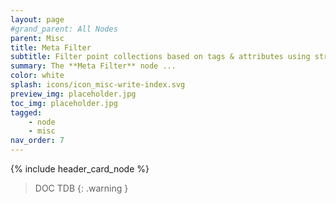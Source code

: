 ```yaml
---
layout: page
#grand_parent: All Nodes
parent: Misc
title: Meta Filter
subtitle: Filter point collections based on tags & attributes using string queries
summary: The **Meta Filter** node ...
color: white
splash: icons/icon_misc-write-index.svg
preview_img: placeholder.jpg
toc_img: placeholder.jpg
tagged: 
    - node
    - misc
nav_order: 7
---
```


{% include header_card_node %}

> DOC TDB
{: .warning }